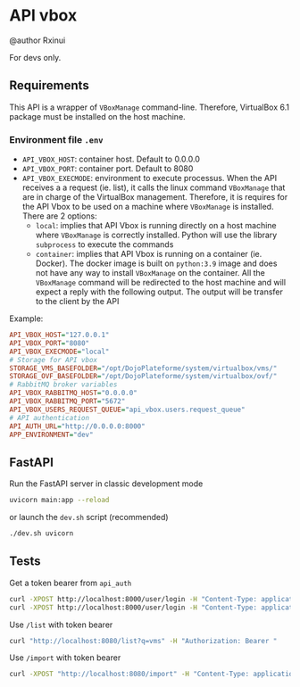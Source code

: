 # API vbox

@author Rxinui

For devs only.

## Requirements

This API is a wrapper of `VBoxManage` command-line. Therefore, VirtualBox 6.1 package must be installed on the host machine.

### Environment file `.env`

- `API_VBOX_HOST`: container host. Default to 0.0.0.0
- `API_VBOX_PORT`: container port. Default to 8080
- `API_VBOX_EXECMODE`: environment to execute processus. When the API receives a a request (ie. list), it calls the linux command `VBoxManage` that are in charge of the VirtualBox management. Therefore, it is requires for the API Vbox to be used on a machine where `VBoxManage` is installed. There are 2 options:
    - `local`: implies that API Vbox is running directly on a host machine where `VBoxManage` is correctly installed. Python will use the library `subprocess` to execute the commands
    - `container`: implies that API Vbox is running on a container (ie. Docker). The docker image is built on `python:3.9` image and does not have any way to install `VBoxManage` on the container. All the `VBoxManage` command will be redirected to the host machine and will expect a reply with the following output. The output will be transfer to the client by the API

Example:

```ini
API_VBOX_HOST="127.0.0.1"
API_VBOX_PORT="8080"
API_VBOX_EXECMODE="local"
# Storage for API vbox
STORAGE_VMS_BASEFOLDER="/opt/DojoPlateforme/system/virtualbox/vms/"
STORAGE_OVF_BASEFOLDER="/opt/DojoPlateforme/system/virtualbox/ovf/"
# RabbitMQ broker variables
API_VBOX_RABBITMQ_HOST="0.0.0.0"
API_VBOX_RABBITMQ_PORT="5672"
API_VBOX_USERS_REQUEST_QUEUE="api_vbox.users.request_queue"
# API authentication
API_AUTH_URL="http://0.0.0.0:8000"
APP_ENVIRONMENT="dev"
```

## FastAPI

Run the FastAPI server in classic development mode

```sh
uvicorn main:app --reload
```

or launch the `dev.sh` script (recommended)

```sh
./dev.sh uvicorn
```

## Tests

Get a token bearer from `api_auth`
```bash
curl -XPOST http://localhost:8000/user/login -H "Content-Type: application/json" -d '{"email": "shihan@dojo.dev", "password": "shihan"}'
curl -XPOST http://localhost:8000/user/login -H "Content-Type: application/json" -d '{"email": "t.api_vbox.scope_3@dojo.dev", "password": "dojotest"}'
```

Use `/list` with token bearer
```bash
curl "http://localhost:8080/list?q=vms" -H "Authorization: Bearer "
```

Use `/import` with token bearer

```bash
curl -XPOST "http://localhost:8080/import" -H "Content-Type: application/json" -H "Authorization: Bearer eyJhbGciOiJIUzI1NiIsInR5cCI6IkpXVCJ9.eyJ1c2VyIjp7Im5hbWUiOiJzaGloYW4iLCJ1c2VySWQiOjJ9LCJyb2xlcyI6InNlbnNlaSIsInNjb3BlIjoiYXBpX3Zib3g6Y29udHJvbCBhcGlfdmJveDpjcmVhdGUgYXBpX3Zib3g6cmVhZCIsImlhdCI6MTY0OTMyNjE4NywiZXhwIjoxNjQ5MzI5Nzg3LCJpc3MiOiJhcGlfYXV0aCIsInN1YiI6IjIifQ.R8h4JnnN8ogWaO3WSDqeS2I1iW2f4zTWl5o-5WN9U2w" -d '{"vmname": "error-vm", "image": "pmint_box_dev.ova"}'
```